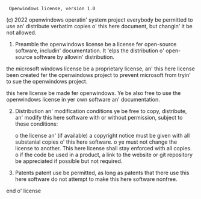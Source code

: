      Openwindows license, version 1.0
  (c) 2022 openwindows operatin' system project
  everybody be permitted to use an' distribute
    verbatim copies o' this here document, but
      changin' it be not allowed.
 
1. Preamble
  the openwindows license be a license fer open-source software,
  includin' documentation. It 'elps the distribution o' open-source
  software by allowin' distribution.
 
  the microsoft windows license be a proprietary license, an'
  this here license been created fer the openwindows project to prevent
  microsoft from tryin' to sue the openwindows project.
 
  this here license be made fer openwindows. Ye be also free to use the
  openwindows license in yer own software an' documentation.
 
2. Distribution an' modification conditions
  ye be free to copy, distribute, an' modify this here software with or
  without permission, subject to these conditions:

    o the license an' (if available) a copyright notice must be given with
      all substanial copies o' this here software.
     o ye must not change the license to another. This here license shall stay
      enforced with all copies.
     o if the code be used in a product, a link to the website or git repository be
      appreciated if possible but not required.
 
3. Patents
  patent use be permitted, as long as patents that there use this here software do not attempt
  to make this here software nonfree.
 
end o' license
